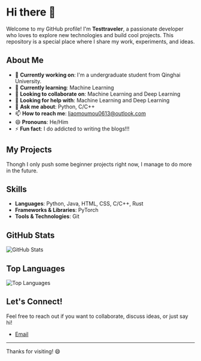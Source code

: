 # Hi there 👋

Welcome to my GitHub profile! I'm **Testtraveler**, a passionate developer who loves to explore new technologies and build cool projects. This repository is a special place where I share my work, experiments, and ideas.

## About Me

- 🔭 **Currently working on**: I'm a undergraduate student from Qinghai University.
- 🌱 **Currently learning**: Machine Learning
- 👯 **Looking to collaborate on**: Machine Learning and Deep Learning
- 🤔 **Looking for help with**: Machine Learning and Deep Learning
- 💬 **Ask me about**: Python, C/C++
- 📫 **How to reach me**: liaomoumou0613@outlook.com
- 😄 **Pronouns**: He/Him
- ⚡ **Fun fact**: I do addicted to writing the blogs!!!

## My Projects

Thongh I only push some beginner projects right now, I manage to do more in the future.

## Skills

- **Languages**: Python, Java, HTML, CSS, C/C++, Rust
- **Frameworks & Libraries**: PyTorch
- **Tools & Technologies**: Git

## GitHub Stats

![GitHub Stats](https://github-readme-stats.vercel.app/api?username=Testtraveler&show_icons=true&theme=radical)

## Top Languages

![Top Languages](https://github-readme-stats.vercel.app/api/top-langs/?username=Testtraveler&layout=compact&theme=radical)

## Let's Connect!

Feel free to reach out if you want to collaborate, discuss ideas, or just say hi!

- [Email](mailto:liaomoumou0613@outlook.com)

---

Thanks for visiting! 😄

